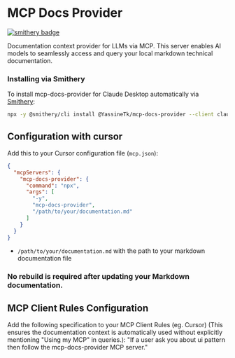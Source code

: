 # MCP Docs Provider

[![smithery badge](https://smithery.ai/badge/@YassineTk/mcp-docs-provider)](https://smithery.ai/server/@YassineTk/mcp-docs-provider)

Documentation context provider for LLMs via MCP. This server enables AI models to seamlessly access and query your local markdown technical documentation.

### Installing via Smithery

To install mcp-docs-provider for Claude Desktop automatically via [Smithery](https://smithery.ai/server/@YassineTk/mcp-docs-provider):

```bash
npx -y @smithery/cli install @YassineTk/mcp-docs-provider --client claude
```

## Configuration with cursor

Add this to your Cursor configuration file (`mcp.json`):

```json
{
  "mcpServers": {
    "mcp-docs-provider": {
      "command": "npx",
      "args": [
        "-y",
        "mcp-docs-provider",
        "/path/to/your/documentation.md"
      ]
    }
  }
}
```

- `/path/to/your/documentation.md` with the path to your markdown documentation file
### No rebuild is required after updating your Markdown documentation.

## MCP Client Rules Configuration

Add the following specification to your MCP Client Rules (eg. Cursor) (This ensures the documentation context is automatically used without explicitly mentioning "Using my MCP" in queries.):
"If a user ask you about ui pattern then follow the mcp-docs-provider MCP server."
